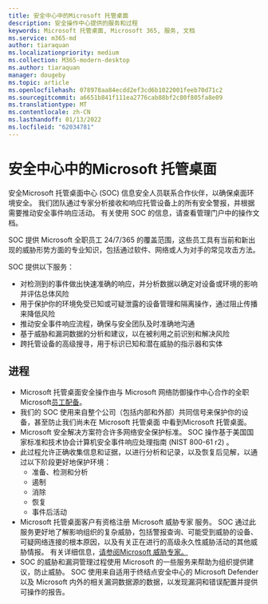 ```yaml
---
title: 安全中心中的Microsoft 托管桌面
description: 安全操作中心提供的服务和过程
keywords: Microsoft 托管桌面, Microsoft 365, 服务, 文档
ms.service: m365-md
author: tiaraquan
ms.localizationpriority: medium
ms.collection: M365-modern-desktop
ms.author: tiaraquan
manager: dougeby
ms.topic: article
ms.openlocfilehash: 078978aa84ecdd2ef3cd6b1022001feeb70d71c2
ms.sourcegitcommit: a6651b841f111ea2776cab88bf2c80f805fa8e09
ms.translationtype: MT
ms.contentlocale: zh-CN
ms.lasthandoff: 01/13/2022
ms.locfileid: "62034781"
---
```

# <a name="security-operations-in-microsoft-managed-desktop"></a>安全中心中的Microsoft 托管桌面

安全Microsoft 托管桌面中心 (SOC) 信息安全人员联系合作伙伴，以确保桌面环境安全。 我们团队通过专家分析接收和响应托管设备上的所有安全警报，并根据需要推动安全事件响应活动。 有关使用 SOC 的信息，请查看管理门户中的操作文档。

SOC 提供 Microsoft 全职员工 24/7/365 的覆盖范围，这些员工具有当前和新出现的威胁形势方面的专业知识，包括通过软件、网络或人为对手的常见攻击方法。

SOC 提供以下服务：
- 对检测到的事件做出快速准确的响应，并分析数据以确定对设备或环境的影响并评估总体风险
- 用于保护你的环境免受已知或可疑泄露的设备管理和隔离操作，通过阻止传播来降低风险
- 推动安全事件响应流程，确保与安全团队及时准确地沟通
- 基于威胁和漏洞数据的分析和建议，以在被利用之前识别和解决风险
- 跨托管设备的高级搜寻，用于标识已知和潜在威胁的指示器和实体

## <a name="processes"></a>进程

- Microsoft 托管桌面安全操作由与 Microsoft 网络防御操作中心合作的全职 Microsoft[员工配备](https://www.microsoft.com/msrc/cdoc)。 
- 我们的 SOC 使用来自整个公司（包括内部和外部）共同信号来保护你的设备，甚至防止我们尚未在 Microsoft 托管桌面 中看到Microsoft 托管桌面。
- Microsoft 安全解决方案符合许多网络安全保护标准。 SOC 操作基于美国国家标准和技术协会计算机安全事件响应处理指南 (NIST 800-61 r2) 。
- 此过程允许正确收集信息和证据，以进行分析和记录，以及恢复后见解，以通过以下阶段更好地保护环境：
    - 准备、检测和分析
    - 遏制
    - 消除
    - 恢复
    - 事件后活动
- Microsoft 托管桌面客户有资格注册 Microsoft 威胁专家 服务。 SOC 通过此服务更好地了解影响组织的复杂威胁，包括警报查询、可能受到威胁的设备、可疑网络连接的根本原因，以及有关正在进行的高级永久性威胁活动的其他威胁情报。 有关详细信息，[请参阅Microsoft 威胁专家。](/windows/security/threat-protection/microsoft-defender-atp/microsoft-threat-experts)
- SOC 的威胁和漏洞管理过程使用 Microsoft 的一些服务来帮助为组织提供建议，防止威胁。 SOC 使用来自适用于终结点安全中心的 Microsoft Defender 以及 Microsoft 内外的相关漏洞数据源的数据，以发现漏洞和错误配置并提供可操作的报告。